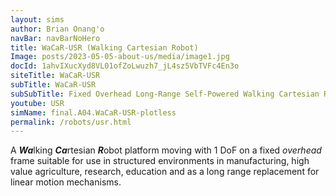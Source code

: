 ```yaml
---
layout: sims 
author: Brian Onang'o 
navBar: navBarNoHero 
title: WaCaR-USR (Walking Cartesian Robot) 
Image: posts/2023-05-05-about-us/media/image1.jpg 
docId: 1ahvIXucXyd8VL01ofZoLwuzh7_jL4sz5VbTVFc4En3o
siteTitle: WaCaR-USR
subTitle: WaCaR-USR
subSubTitle: Fixed Overhead Long-Range Self-Powered Walking Cartesian Robot
youtube: USR
simName: final.A04.WaCaR-USR-plotless
permalink: /robots/usr.html
---
```

 
A ***Wa***lking  ***Ca***rtesian  ***R***obot platform moving with 1 DoF on a fixed *overhead* frame suitable for use in structured environments in manufacturing, high value agriculture, research, education and as a long range replacement for linear motion mechanisms.
